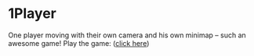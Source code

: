 # 1Player

One player moving with their own camera and his own minimap – such an awesome game! Play the game: ([click here](https://m-h-a.itch.io/1-player))
